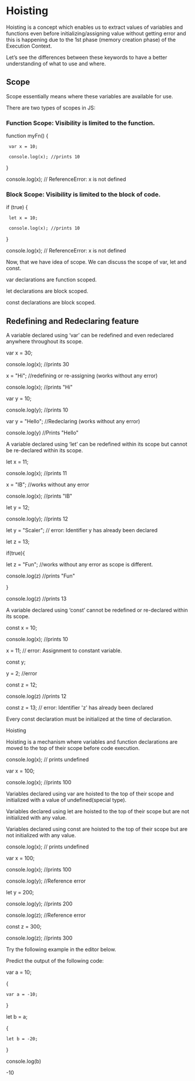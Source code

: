 # Hoisting 
Hoisting is a concept which enables us to extract values of variables and functions even before initializing/assigning value without getting error and this is happening due to the 1st phase (memory creation phase) of the Execution Context. 
 
Let’s see the differences between these keywords to have a better understanding of what to use and where. 

## Scope 

Scope essentially means where these variables are available for use. 

There are two types of scopes in JS: 

### Function Scope: Visibility is limited to the function. 

 function myFn() { 
 
     var x = 10;  

     console.log(x); //prints 10 

 }  

 console.log(x); // ReferenceError: x is not defined 

### Block Scope: Visibility is limited to the block of code. 

 if (true) {  

     let x = 10;  

     console.log(x); //prints 10  

 }  

 console.log(x); // ReferenceError: x is not defined 

Now, that we have idea of scope. We can discuss the scope of var, let and const. 

var declarations are function scoped. 

let declarations are block scoped. 

const declarations are block scoped. 
  

## Redefining and Redeclaring feature 

A variable declared using ‘var’ can be redefined and even redeclared anywhere throughout its scope. 

var x = 30; 

console.log(x); //prints 30 

x = "Hi"; //redefining or re-assigning (works without any error) 

console.log(x); //prints "Hi" 

  

var y = 10; 

console.log(y); //prints 10 

var y = "Hello"; //Redeclaring (works without any error) 

console.log(y) //Prints "Hello" 

  

A variable declared using ‘let’ can be redefined within its scope but cannot be re-declared within its scope. 

 

let x = 11; 

console.log(x); //prints 11 

x = "IB"; //works without any error 

console.log(x); //prints "IB" 

 

let y = 12; 

console.log(y); //prints 12 

let y = "Scaler"; // error: Identifier y has already been declared 

 

let z = 13; 

if(true){ 

   let z = "Fun"; //works without any error as scope is different. 

   console.log(z) //prints "Fun" 

} 

console.log(z) //prints 13 

 

A variable declared using ‘const’ cannot be redefined or re-declared within its scope. 

 

const x = 10; 

console.log(x); //prints 10 

x = 11; // error: Assignment to constant variable. 

 

const y; 

y = 2; //error 

 

const z = 12; 

console.log(z) //prints 12 

const z = 13; // error: Identifier 'z' has already been declared 

 

Every const declaration must be initialized at the time of declaration. 

 

Hoisting 

 

Hoisting is a mechanism where variables and function declarations are moved to the top of their scope before code execution. 

 

console.log(x); // prints undefined 

var x = 100; 

console.log(x); //prints 100 

 

Variables declared using var are hoisted to the top of their scope and initialized with a value of undefined(special type). 

Variables declared using let are hoisted to the top of their scope but are not initialized with any value. 

Variables declared using const are hoisted to the top of their scope but are not initialized with any value. 

  

console.log(x); // prints undefined 

var x = 100; 

console.log(x); //prints 100 

 

console.log(y); //Reference error 

let y = 200; 

console.log(y); //prints 200 

 

console.log(z); //Reference error 

const z = 300; 

console.log(z); //prints 300 

  

Try the following example in the editor below. 

 

Predict the output of the following code: 

 

var a = 10; 

{ 

    var a = -10; 

} 

let b = a; 

{ 

    let b = -20; 

} 

 

console.log(b) 

-10 
